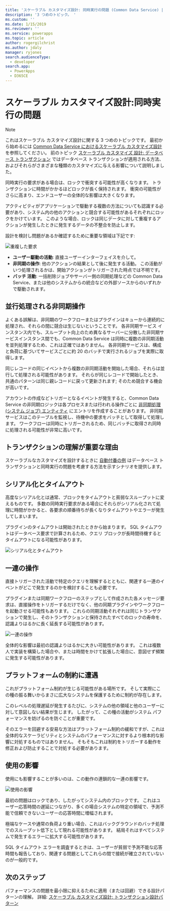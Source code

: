 ```yaml
---
title: 'スケーラブル カスタマイズ設計: 同時実行の問題 (Common Data Service) | Microsoft Docs'
description: '3 つめのトピック。 '
ms.custom: ''
ms.date: 1/15/2019
ms.reviewer: ''
ms.service: powerapps
ms.topic: article
author: rogergilchrist
ms.author: jdaly
manager: ryjones
search.audienceType:
  - developer
search.app:
  - PowerApps
  - D365CE
---
```


# <a name="scalable-customization-design-concurrency-issues"></a>スケーラブル カスタマイズ設計:同時実行の問題

> [!NOTE]
> これはスケーラブル カスタマイズ設計に関する 3 つめのトピックです。 最初から始めるには [Common Data Service におけるスケーラブル カスタマイズ設計](overview.md) を参照してください。
> 前のトピック [スケーラブル カスタマイズ 設計: データベース トランザクション](database-transactions.md) ではデータベース トランザクションが適用される方法、およびそれらがさまざまな種類のカスタマイズに与える影響について説明しました。

同時実行の要求がある場合は、ロックで衝突する可能性が高くなります。 トランザクションに時間がかかるほどロックが長く保持されます。 衝突の可能性がさらに高まり、エンドユーザーの全体的な影響は大きくなります。 

アクティビティがアプリケーションで駆動する複数の方法についても認識する必要があり、システム内の他のアクションと競合する可能性があるそれぞれにロックをかけています。 このような場合、ロックは同じデータに対して重複するアクションが発生したときに発生するデータの不整合を防止します。 

設計を検討し問題があるか確認するために重要な領域は下記です:

![重複した要求](media/concurrency-considerations.png)

- **ユーザー駆動の活動**: 直接ユーザーインターフェイスを介して。
- **非同期の操作**: 他のアクションの結果として後に発生する活動。 この活動がいつ処理されるかは、開始アクションがトリガーされた時点では不明です。
- **バッチ 活動**: 一括削除ジョブやサーバー側の同期処理などの Common Data Service、または他のシステムからの統合などの外部ソースからのいずれかで駆動されます。

## <a name="async-operations-in-parallel"></a>並行処理される非同期操作

よくある誤解は、非同期のワークフローまたはプラグインはキューから連続的に処理され、それらの間に競合は生じないということです。 各非同期サービス インスタンス内でも、スループット向上のため異なるサーバーに分散した非同期サービスインスタンス間でも、Common Data Service は同時に複数の非同期活動を並列処理するため、これは正確ではありません。 各非同期サービスは、構成と負荷に基づいてサービスごとに約 20 のバッチで実行されるジョブを実際に取得します。

同じレコードの同じイベントから複数の非同期活動を開始した場合、それらは並行して処理される可能性があります。 それらが同じレコードで開始したとき、共通のパターンは同じ親レコードに戻って更新されます; そのため競合する機会が高いです。 

アカウントの作成などトリガーとなるイベントが発生すると、Common Data Service の非同期ロジックは各プロセスまたは行われる操作ごとに [非同期処理 (システム ジョブ) エンティティ](../reference/entities/asyncoperation.md) にエントリを作成することがあります。 非同期サービスはこのテーブルを監視し、待機中の要求をバッチとして取得して処理します。 ワークフローは同時にトリガーされるため、同じバッチに取得され同時に処理される可能性が非常に高いです。 

## <a name="why-its-important-to-understand-transactions"></a>トランザクションの理解が重要な理由

スケーラブルなカスタマイズを設計するときに [自動付番の例](auto-numbering-example.md) はデータベース トランザクションと同時実行の問題を考慮する方法を示すシナリオを提供します。

## <a name="serialization-and-timeouts"></a>シリアル化とタイムアウト

高度なシリアル化とは通常、ブロックをタイムアウトと貧弱なスループットに変えるものです。 多数の同時実行要求がある場合にそれらがシリアル化されて処理に時間がかかると、各要求の順番待ちが長くなりタイムアウトやエラーが発生してしまいます。 

プラグインのタイムアウトは開始されたときから始まります。 SQL タイムアウトはデータベース要求で計算されるため、クエリ ブロックが長時間待機するとタイムアウトになる可能性があります。

![シリアル化とタイムアウト](media/serialization-and-timeouts.png)

## <a name="chain-of-actions"></a>一連の操作

直接トリガーされた活動で特定のクエリを理解するとともに、関連する一連のイベントがどこで発生するのかを検討することも必要です。
 
プラグインまたは同期ワークフローのステップとして作成された各メッセージ要求は、直接操作をトリガーするだけでなく、他の同期プラグインやワークフローを起動させる可能性もあります。 これらの同期活動それぞれは同じトランザクションで発生し、そのトランザクションと保持されたすべてのロックの寿命を、認識よりはるかに長く延長する可能性があります。

![一連の操作](media/chain-of-actions.png)

全体的な影響は最初の認識よりはるかに大きい可能性があります。 これは複数人で実装を構築した場合や、または時間をかけて拡張した場合に、意図せず頻繁に発生する可能性があります。 

## <a name="running-into-platform-constraints"></a>プラットフォームの制約に遭遇

これがプラットフォーム制約が生じる可能性がある場所です。 そして実際にこの種の振る舞いからまさに広大なシステムを保護するために制約が存在します。

このレベルの処理遅延が発生するたびに、システムの他の領域と他のユーザーに対して意図しない結果が生じます。 したがって、この種の活動がシステム パフォーマンスを妨げるのを防ぐことが重要です。

そのエラーを回避する安易な方法はプラットフォーム制約の緩和ですが、これは全体的なスケーラビリティとシステムのパフォーマンスに対するより根本的な影響に対処するものではありません。 そもそもこれは制約をトリガーする動作を修正および防止することで対処する必要があります。 

## <a name="impact-on-usage"></a>使用の影響

使用にも影響することが多いのは、この動作の連鎖的な一連の影響です。

![使用の影響](media/impact-on-usage.png)

最初の問題はロックであり、したがってシステム内のブロックです。 これはユーザー応答時間の遅延につながり、多くの場合システムの特定の領域で、予測不能で信頼できないユーザーの応答時間に増幅されます。

極端なケースや通常の負荷より重い場合、これはバックグラウンドのバッチ処理でのスループット低下として現れる可能性があります。 結局それはすべてシステムで発生するエラーに拡大する可能性があります。

SQL タイムアウト エラーを調査するときは、ユーザーが貧弱で予測不能な応答時間も報告しており、関連する問題としてこれらの間で接続が確立されていないのが一般的です。 


## <a name="next-steps"></a>次のステップ

パフォーマンスの問題を最小限に抑えるために適用（または回避）できる設計パターンの理解。 詳細: [スケーラブル カスタマイズ設計: トランザクション設計パターン](transaction-design-patterns.md)